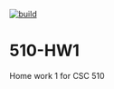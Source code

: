 [![build](https://github.com/J-Sumer/510-HW1/actions/workflows/node.js.yml/badge.svg?branch=main&event=push)](https://github.com/J-Sumer/510-HW1/actions/workflows/node.js.yml)

# 510-HW1
Home work 1 for CSC 510


